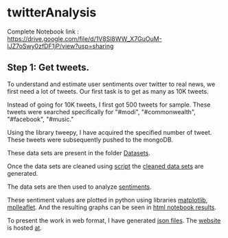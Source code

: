 # twitterAnalysis

Complete Notebook link : https://drive.google.com/file/d/1V8Sl8WW_X7GuOuM-lJZ7oSwy0zfDF1jP/view?usp=sharing


## Step 1: Get tweets.

To understand and estimate user sentiments over twitter to real news, we first need a lot of tweets. Our first task is to get as many as 10K tweets. 

Instead of going for 10K tweets, I first got 500 tweets for sample. These tweets were searched specifically for "#modi", "#commonwealth", "#facebook", "#music."

Using the library tweepy, I have acquired the specified number of tweet. These tweets were subsequently pushed to the mongoDB. 

These data sets are present in the folder [Datasets](https://github.com/chyvn/tweetAnalysis/tree/master/DataSets).

Once the data sets are cleaned using [script](https://github.com/chyvn/tweetAnalysis/blob/master/Scripts/cleaning_new.py) the [cleaned data sets](https://github.com/chyvn/tweetAnalysis/tree/master/DataSets) are generated.

The data sets are then used to analyze [sentiments](https://github.com/chyvn/tweetAnalysis/blob/master/Scripts/results.py). 

These sentiment values are plotted in python using libraries [matplotlib](https://matplotlib.org/), [mplleaflet](https://github.com/jwass/mplleaflet). And the resulting graphs can be seen in [html notebook results](https://github.com/chyvn/tweetAnalysis/tree/master/Outputs/NotebooksHtml).

To present the work in web format, I have generated [json files](https://github.com/chyvn/tweetAnalysis/blob/master/Outputs/output.json). The [website]() is hosted [at]().
